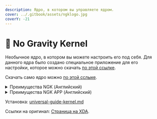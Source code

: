 ```yaml
---
description: Ядро, в котором вы управляете ядром.
cover: ../.gitbook/assets/ngklogo.jpg
coverY: -21
---
```


# 🌌 No Gravity Kernel

Необычное ядро, в котором вы можете настроить его под себя. Для данного ядра было создано специальное приложение для его настройки, которое можно скачать [по этой ссылке](https://driveupload.net/users/Pierre2324/60/Poco%20F3%20/%20K40%20/%20Mi%2011X).

Скачать само ядро можно [по этой сслыке](https://www.pling.com/p/1956819/).

<details>

<summary>Преимущества NGK (Английский)</summary>

\-[No Gravity app!](https://driveupload.net/users/Pierre2324/60/Poco%20F3%20/%20K40%20/%20Mi%2011X) support\
\-Compiled with Proton Clang + O3 + Polly + LTO optimizations\
\-NGK Thermal locking mechanism\*\
\-DC Dimming\
\-Boeffla Wakelock Blocker\
\-Optional Proximity Sensor blocking for Telegram / Nekogram\
\-High Brightness Mode\
\-AdrenoBoost\
\-GPU UC/OC : 150MHz / 682MHz\
\-CPU Input boost driver instead of CPU boost\
\-Devfreq boosting\
\-Enabled WALT, disabled PELT\
\-Using Big and Prime clusters for specific performance critical events\
\-Devfreq boosting for various events like app opening\
\-Disabled ZRAM by default (Only if ROM doesn't override it)\
\-USB Fast Charging\
\-Various GPU & libs optimizations\
\-VDSO for better 32 bit performance\
\-Small debloat\
\-Merged in latest CLO Tags\
\-Always upstreamed to latest (4.19.270)\
\-And many more under the hood changes & optimizations

</details>

<details>

<summary>Преимущества NGK APP (Английский)</summary>

\-Monet theme adapting to your ROMs colors dynamically

\-Injected sepolicies to work on Enforcing SELinux

\-Kernel & App update checker (Direct install of kernel and app)

\-Balance(Default),Performance,Battery,Gaming & Gaming+ Profiles (QSTile available)

\-Custom Profile Creator Page that let's you create and share profiles with the NGK community (/SDCARD/NGK/PROFILES/)

\-Precise CPU temperature for each Clusters separately

\-Per-App Tweaks Page to load tweaks for specific apps

\-CPU Page with following tunables:

\-CPU Governor

\-CPU Frequency Selection Algorithm (Linear/Exponential)

\-CPU Min/Max Frequencies

\-Input boost

\-NGK Smart Throttling

\-NGK Stats Page showing last gaming session FPS+ Chart, throttling, battery drain, avg CPU temps & avg Battery temps, toggle for enabling NGK Stats Overlay displaying FPS and following optional features:

\-CPU Temps/Freqs

\-GPU Temps/Freqs

\-Battery Temps/Percentage

\-RAM usage -Kernel Page to let you control:

\-App optimization (ART) Button

\-Thermals: NoGravity (NGK’s default) || Battery || Stock one

\-Sultan PID read optimizations

\-ZRAM

\-GPU Page:

\-GPU Stats

\-Min/Max GPU Freq Selector

\-High Brightness Mode

\-Content Adaptive Backlight Control

\-Adrenoboost

\-Touchscreen firmware selector

\-Proximity Gestures Switch to pulse ambient dispay on Hand Wave

\-Pick-Up Gesture Switch to pulse ambient display when device is taken

\-Pixel 3 Flip to Shhh feature

\-DTS Eagle (Sound) Info Page

\-More will be added...

</details>

Установка: [universal-guide-kernel.md](universal-guide-kernel.md "mention")

Ссылки на оригинал: [Страница на XDA](https://forum.xda-developers.com/t/kernel-overclocked-no-gravity-2023-02-26-protonclang.4531517/).
